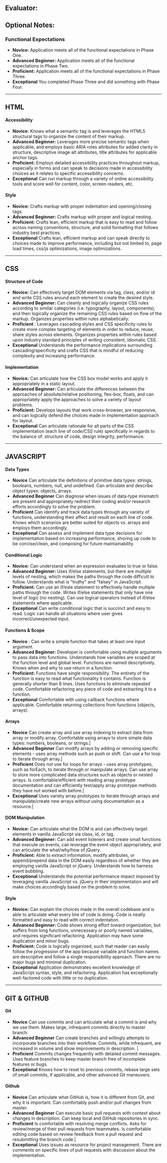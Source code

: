 ## Evaluator: 
## Optional Notes: 

### Functional Expectations

* __Novice:__ Application meets all of the functional expectations in Phase One.
* __Advanced Beginner:__  Application meets all of the functional expectations in Phase Two.
* __Proficient:__ Application meets all of the functional expectations in Phase Three.
* __Exceptional__ You completed Phase Three and did something with Phase Four.

------------------------------------------------------------------

## HTML

#### Accessibility

* __Novice:__ Knows what a semantic tag is and leverages the HTML5 structural tags to organize the content of their markup. 
* __Advanced Beginner:__ Leverages more precise semantic tags when applicable, and employs basic ARIA roles attributes for added clarity in structure, descriptive image alt attributes, title attributes for applicable anchor tags. 
* __Proficient:__ Employs detailed accessibility practices throughout markup, especially in forms and can speak to decisions made in accessibility choices as it relates to specific accessibility concerns. 
* __Exceptional__ Can run markup through a variety of online accessibility tools and score well for content, color, screen readers, etc. 

#### Style

* __Novice:__ Crafts markup with proper indentation and opening/closing tags. 
* __Advanced Beginner:__ Crafts markup with proper and logical nesting. 
* __Proficient:__ Crafts lean, efficient markup that is easy to read and follow across naming conventions, structure, and solid formatting that follows industry best practices. 
* __Exceptional__ Crafts lean, efficient markup and can speak directly to choices made to improve performance, including but not limited to, page load times, css/js optimizations, image optimizations. 

------------------------------------------------------------------

## CSS

#### Structure of Code

* __Novice:__ Can effectively target DOM elements via tag, class, and/or id and write CSS rules around each element to create the desired style. 
* __Advanced Beginner:__ Can cleanly and logically organize CSS rules according to similar categories (i.e. typography, layout, components), and then logically organize the remaining CSS rules based on flow of the markup. Organizes properties within rules alphabetically.
* __Proficient__ : Leverages cascading styles and CSS specificity rules to create more complex targeting of elements in order to reduce, reuse, share styles across elements. Organizes properties within rules based upon industry standard principles of writing consistent, idiomatic CSS. 
* __Exceptional__ Understands the performance implications surrounding cascading/specificity and crafts CSS that is mindful of reducing complexity and increasing performance.

#### Implementation

* __Novice:__ Can articulate how the CSS box model works and apply it appropriately in a static layout.
* __Advanced Beginner:__ Can articulate the differences between the approaches of absolute/relative positioning, flex-box, floats, and can appropriately apply the approaches to solve a variety of layout problems.
* __Proficient:__ Develops layouts that work cross-browser, are responsive, and can logically defend the choices made in implementation approach for layout. 
* __Exceptional__ Can articulate rationale for all parts of the CSS implementation (each line of code/CSS rule) specifically in regards to the balance of: structure of code, design integrity, performance.

------------------------------------------------------------------

## JAVASCRIPT

#### Data Types

* __Novice__ Can articulate the definitions of primitive data types: strings, booleans, numbers, null, and undefined. Can articulate and describe object types: objects, arrays.
* __Advanced Beginner__ Can diagnose when issues of data-type mismatch are present and appropriately redirect their coding and/or research efforts accordingly to solve the problem.
* __Proficient__ Can identify and track data types through any variety of functions, understanding their affect and result on each line of code. Knows which scenarios are better suited for objects vs. arrays and employs them accordingly.
* __Exceptional__ Can assess and implement data type decisions for implementation based on increasing performance, shoring up code to be concise/clean, and composing for future maintainability.

#### Conditional Logic

* __Novice:__ Can understand when an expression evaluates to true or false.
* __Advanced Beginner:__ Uses if/else statements, but there are multiple levels of nesting, which makes the paths through the code difficult to follow. Understands what is "truthy" and "falsey" in JavaScript.
* __Proficient:__ Can use an if/esle statement to effectively handle multiple paths through the code. Writes if/else statements that only have one level of logic (no nesting). Can use logical operators instead of if/else statements where applicable.
* __Exceptional__ Can write conditional logic that is succinct and easy to read. Logic can handle all situations where user gives incorrect/unexpected input.

#### Functions & Scope

* __Novice__ : Can write a simple function that takes at least one input argument.
* __Advanced Beginner:__ Developer is comfortable using multiple arguments to pass data into functions. Understands how variables are scoped at the function level and global level. Functions are named descriptively. Knows when and why to use return in a function.
* __Proficient:__ Functions have single responsibility. The entirety of the function is easy to read what functionality it contains. Function is generally shorter than 8 lines. Uses functions to eliminate repeated code. Comfortable refactoring any piece of code and extracting it to a function.
* __Exceptional__ Comfortable with using callback functions where applicable. Comfortable returning collections from functions (objects, arrays).

#### Arrays

* __Novice__ Can create array and use array indexing to extract data from array or modify array. Comfortable using arrays to store simple data types: numbers, booleans, or strings.|
* __Advanced Beginner__ Can modify arrays by adding or removing specific elements - uses array methods such as push or shift. Can use a for loop to iterate through array.|
* __Proficient__ Does not use for loops for arrays - uses array prototypes, such as forEach, to iterate through or manipulate arrays. Can use array to store more complicated data structures such as objects or nested arrays. Is comfortable/efficient with reading array prototype documentation and can efficiently test/apply array prototype methods they have not worked with before.|
* __Exceptional__ Uses variety array prototypes to iterate through arrays and manipulate/create new arrays without using documentation as a resource.|

#### DOM Manipulation

* __Novice:__ Can articulate what the DOM is and can effectively target elements in vanilla JavaScript via class, id, or tag.
* __Advanced Beginner:__ Can add event listeners and create small functions that execute on events, can leverage the event object appropriately, and can articulate the what/why/how of jQuery.
* __Proficient:__ Able to extract information, modify attributes, or append/prepend data in the DOM easily regardless of whether they are employing vanilla JavaScript or jQuery. Understands how to harness event bubbling.
* __Exceptional__ Understands the potential performance impact imposed by leveraging vanilla JavaScript vs. jQuery in their implementation and will make choices accordingly based on the problem to solve.

#### Style

* __Novice:__ Can explain the choices made in the overall codebase and is able to articulate what every line of code is doing. Code is neatly formatted and easy to read with correct indentation.
* __Advanced Beginner:__ Code shows strong effort toward organization, but suffers from long functions, unnecessary or poorly named variables, and requires significant refactoring. Application may have some duplication and minor bugs. 
* __Proficient:__ Code is logically organized, such that reader can easily follow the progression of the app because variable and function names are descriptive and follow a single responsibility approach. There are no major bugs and minimal duplication.
* __Exceptional__ Application demonstrates excellent knowledge of JavaScript syntax, style, and refactoring. Application has exceptionally well-factored code with little or no duplication. 

------------------------------------------------------------------

## GIT & GITHUB

#### Git

* __Novice__ Can use commits and can articulate what a commit is and why we use them. Makes large, infrequent commits directly to master branch. 
* __Advanced Beginner__ Can create branches and willingly attempts to incorporate branches into their workflow. Commits, while infrequent, are increased in volume and show improvements in description. |
* __Proficient__ Commits changes frequently with detailed commit messages. Uses feature branches to keep master branch free of incomplete features or bugs.
* __Exceptional__ Knows how to reset to previous commits, rebase large sets of small commits, if applicable, and other advanced Git maneuvers. 

#### Github

* __Novice__ Can articulate what GitHub is, how it is different from Git, and why it is important. Can comfortably push and/or pull changes from master.
* __Advanced Beginner__ Can execute basic pull requests with context about changes in description. Can keep local and GitHub repositories in sync.
* __Proficient__ Is comfortable with resolving merge conflicts. Asks for review/merge of their pull requests from teammates. Is comfortable editing code based on review feedback from a pull request and resubmitting the branch code.|
* __Exceptional__ Uses issues as resource for project management. There are comments on specific lines of pull requests with discussion about the implementation.

<br>
